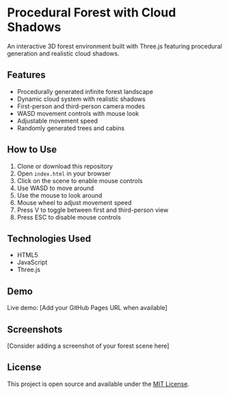 # Procedural Forest with Cloud Shadows

An interactive 3D forest environment built with Three.js featuring procedural generation and realistic cloud shadows.

## Features

- Procedurally generated infinite forest landscape
- Dynamic cloud system with realistic shadows
- First-person and third-person camera modes
- WASD movement controls with mouse look
- Adjustable movement speed
- Randomly generated trees and cabins

## How to Use

1. Clone or download this repository
2. Open `index.html` in your browser
3. Click on the scene to enable mouse controls
4. Use WASD to move around
5. Use the mouse to look around
6. Mouse wheel to adjust movement speed
7. Press V to toggle between first and third-person view
8. Press ESC to disable mouse controls

## Technologies Used

- HTML5
- JavaScript
- Three.js

## Demo

Live demo: [Add your GitHub Pages URL when available]

## Screenshots

[Consider adding a screenshot of your forest scene here]

## License

This project is open source and available under the [MIT License](LICENSE).
